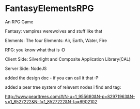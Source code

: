 FantasyElementsRPG
==================

An RPG Game

Fantasy: vampires werewolves and stuff like that

Elements: The four Elements: Air, Earth, Water, Fire

RPG: you know what that is :D

Client Side: Silverlight and Composite Application Library(CAL)

Server Side: NodeJS

added the design  doc - if you can call it that :P

added a pear tree system of relevent nodes i find and tag:

http://www.pearltrees.com/#/N-u=1_955680&N-p=82971963&N-s=1_8527222&N-f=1_8527222&N-fa=6902102

